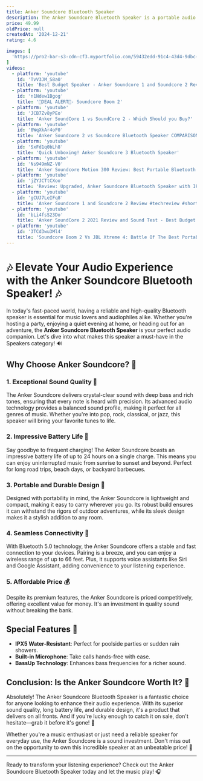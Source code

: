 ```yaml
---
title: Anker Soundcore Bluetooth Speaker
description: The Anker Soundcore Bluetooth Speaker is a portable audio device known for its impressive sound quality and durability. It features a compact design, making it easy to carry around, and offers a long-lasting battery life, often up to 24 hours on a single charge. The speaker is equipped with Bluetooth connectivity, allowing seamless pairing with various devices for wireless audio streaming. Additionally, it often includes features like water resistance, making it suitable for outdoor use, and a built-in microphone for hands-free calls. The Soundcore series is praised for delivering rich bass and clear sound at an affordable price point.
price: 49.99
oldPrice: null
createdAt: '2024-12-21'
rating: 4.6

images: [
  'https://pro2-bar-s3-cdn-cf3.myportfolio.com/59432edd-91c4-43d4-9dbc-41d1b2950efd/42b86239-c566-4b4c-9ae6-9029db8150e3_rw_1920.jpg?h=e5b07c60d60546835f7871678015b00e', 'https://static1.anpoimages.com/wordpress/wp-content/uploads/wm/2023/11/anker-soundcore-motion-100-1.JPG', 'https://down-ph.img.susercontent.com/file/cn-11134207-7r98o-lq8z4ictjlmdd5', 'https://cdn.salla.sa/nRQEw/U4TAc5wYLp2Ig8iAZo07uGPbbTxLrYScUeGwJnz8.jpg', 'https://www.usatoday.com/gcdn/presto/2019/07/15/USAT/daff18b0-f42a-4832-ab5d-9a27ecaf0a4a-anker-soundcore.jpg?width=660&height=372&fit=crop&format=pjpg&auto=webp', 'https://www.alhaddadshop.com/images/thumbs/0010557_anker-soundcore-icon-bluetooth-speaker-orange.jpeg', 'https://www.digitaltrends.com/wp-content/uploads/2024/04/soundcore-boom-2-bluetooth-speaker-front-01.jpeg?resize=1000,600&p=1', 'https://i5.walmartimages.com/asr/7877a32d-5bca-4421-b704-3d5990b05149.7e55183e86431518b3760195749685e2.jpeg?odnHeight=768&odnWidth=768&odnBg=FFFFFF', 'https://www.tiktok.com/api/img/?itemId=7118542370525826347&location=0&aid=1988', 'https://www.bhphotovideo.com/images/fb/soundcore_by_anker_a31a3011_anker_soundcore_rave_3_1856341.jpg', 'https://m.media-amazon.com/images/I/512Jr9huMuL._AC_SL1500_.jpg', 'https://exceldisc.com/_next/image?url=https://apiv2.exceldisc.com/media/23045/anker-soundcore-rave-partycast-2-speaker-bluetooth-water-resistant-16h-playtime-mic-input-1.jpg&w=3840&q=75', 'https://www.remaxbangladesh.com/image/cache/catalog/A 2020 Folder/Speaker/2022/Anker A3127/soundcore-mini-3-pro-01-500x500-550x550.jpg', 'https://sweech.co.ke/wp-content/uploads/2024/03/Anker-Soundcore-Motion-300-Blk-06.jpg', 'https://images-na.ssl-images-amazon.com/images/I/610mTojZI3S._UL500_.jpg', 'https://i0.wp.com/media.boingboing.net/wp-content/uploads/2019/05/product_25247_product_shots2_image.jpg?w=970&ssl=1', 'https://apiv2.exceldisc.com/media/23007/anker-soundcore-rave-mini-partycast-speaker-bluetooth-usb-waterproof-18-hour-playtime-black.png', 'https://img.lazcdn.com/g/p/29585f2d3b03430270e2a795a12887d8.png_720x720q80.png', 'https://i.gadgets360cdn.com/large/soundcore_infini_soundbar_release_1640161462061.jpg', 'https://s3-eu-west-1.amazonaws.com/imagenes-icecat.activahogar.com/img/8806091811165_aecoc_6.jpg', 'https://i.rtings.com/assets/products/LzRUUzXB/anker-soundcore-2/design-medium.jpg?format=auto', 'https://images.ctfassets.net/mmeshd7gafk1/5zz04FW1UsTHllChaKl0hS/b5d4eab38cd5e1cf966c1e7081f71267/best-for-shower-waterproof-bluetooth-speaker-desktop.png', 'https://img4.dhresource.com/webp/m/0x0/f3/albu/jc/o/27/7bfc2fde-5f66-4e43-b7f2-e09db75ef896.jpg', 'https://speakerfanatic.com/sites/default/files/styles/blog_1140x642/public/Anker_SoundCore_2_How_To_Connect_To_Bluetooth_And_Use.jpg?itok=KNwf5DdM', 'https://toomanyadapters.com/wp-content/uploads/2024/03/AnkerWork-S600-closeup-front-view-on-table-with-charger-and-cables-1000x750.jpg', 'https://cdn.mos.cms.futurecdn.net/oA3EYqH3TkQ8YgXfnZDPaj-200-100.jpg', 'https://www.zdnet.com/a/img/resize/42c05e18653498a9aa1cfaee36a827c17a3c19ac/2022/07/08/30b192ac-04df-43ec-85c2-34d56ed9a7b3/alt-bluetooth-speaker-2.jpg?auto=webp&fit=crop&height=1200&width=1200', 'https://ankerbd.com/wp-content/uploads/2022/11/Buy-Anker-Soundcore-Rave-Partycast-Bluetooth-Speaker-from-Anker-BD-at-a-low-price-in-Bangladesh3.jpg', 'https://www.kooqie.com/images/styles/large/0018873_anker-soundcore-flare-2-bluetooth-50-20w-a3165g11-m.jpeg', 'https://btech.com/media/catalog/product/e/d/ed470fd2e43ed19a66f9356c02668ee5fca189f08da831d3a34d6a0f6d0528b1.jpeg?width=1500&store=en&image-type=image', 'https://djd1xqjx2kdnv.cloudfront.net/photos/35/32/474734_13577_XXL.jpg', 'https://90a1c75758623581b3f8-5c119c3de181c9857fcb2784776b17ef.ssl.cf2.rackcdn.com/679951_699744_02_package_comping.jpg', 'https://image.made-in-china.com/226f3j00KgSiQtGMJUqC/Anker-Soundcore-Motion-Bluetooth-Speaker-High-Resolution-30W-Audio-Speaker.webp', 'https://pictures-uganda.jijistatic.com/7387095_NjIwLTgyNi00N2UwY2VkMzU4LTE.webp', 'https://www.techhive.com/wp-content/uploads/2023/04/soundcore-flare-2-100840577-orig-1.jpg?quality=50&strip=all&w=1024', 'https://cdn.gadgetbytenepal.com/wp-content/uploads/2023/11/Anker-Soundcore-Motion-B-Black.jpg', 'https://static0.pocketlintimages.com/wordpress/wp-content/uploads/wm/2024/04/anker_speaker_video_thumb.jpg', 'https://lookaside.instagram.com/seo/google_widget/crawler/?media_id=3414949119630944660', 'https://live.staticflickr.com/4843/46757741402_bbc0815188_b.jpg', 'https://i.pcmag.com/imagery/reviews/03gYhjOMAR3b3sehWNr6Ef0-7.fit_scale.size_760x427.v1704914864.jpg', 'https://www.fotofabrikas.lt/data/images/catalog_pics/n_large/anker-soundcore-portable-bluetooth-speaker-rave-3-160-w-bluetooth-black-portable-wireless-connection.jpg', 'https://static0.anpoimages.com/wordpress/wp-content/uploads/2023/07/sony-srs-xb100-portable-bluetooth-speaker-4.jpg', 'https://www.pixelzones.com/cdn/shop/files/1_672d581e-8a17-404a-a6b6-962265cae225_400x.jpg?v=1727965391', 'https://9to5toys.com/wp-content/uploads/sites/5/2023/11/tribit-stormbox-flow.jpg?w=1024', 'https://images.bauerhosting.com/affiliates/sites/8/2024/03/Best-Anker-Speaker-Hero-1.jpg?ar=16:9&fit=crop&crop=top&auto=format&w=1440&q=80', 'https://swsg.co/media/catalog/product/a/3/a3395h11-40.png', 'https://i.pcmag.com/imagery/articles/03RtFDagJwYCmGGv5uahSpw-2..v1618399464.jpg', 'https://cellucity.co.za/wp-content/uploads/2024/11/Soundcore-by-Anker-Select-4-Go-Springboks-Bluetooth-Speaker.jpg', 'https://www.shopz.com.bd/wp-content/uploads/2021/01/Anker-Soundcore-Mini-3-Bluetooth-Speaker.jpg', 'https://www.penguin.com.bd/wp-content/uploads/2021/09/Anker-SoundCore-3-Bluetooth-Speaker-2.jpg', 'https://www.classic-phones.com/cdn/shop/products/new_image60340.jpg?v=1664981767&width=736', 'https://pisces.bbystatic.com/image2/BestBuy_US/dam/pm-sv-sol91457_DER-9294e09c-32d7-42a9-adba-5ba60919a140.jpg', 'https://cdn.mos.cms.futurecdn.net/empC7XSQdqwunXFNKyLGfb-480-80.jpg', 'https://mir-s3-cdn-cf.behance.net/projects/404/3ba239210685949.Y3JvcCwyMzA0LDE4MDIsMCw5NzU.png', 'https://b2c-contenthub.com/wp-content/uploads/2023/01/Anker-Soundcore-Rave-touch-controls.jpg?quality=50&strip=all&w=1200', 'https://www.oandogadgets.com/wp-content/uploads/2024/09/A33A1Z11.jpg', 'https://i.ytimg.com/vi/yXdD_WuQ2A0/hq720.jpg?sqp=-oaymwEhCK4FEIIDSFryq4qpAxMIARUAAAAAGAElAADIQj0AgKJD&rs=AOn4CLD2kYl-nlJ0mAT4Jq1_3chkwmoMKw', 'https://smartwatches.lk/wp-content/uploads/2024/03/2.jpg', 'https://microless.com/cdn/products/34823903897e807b075270eac9863d06-hi.jpg', 'https://i0.wp.com/directdealz.lk/wp-content/uploads/2023/10/e0bb393ab0b8e922bcedcce81c69f5a9.jpg?fit=1000,1000&ssl=1', 'https://static1.howtogeekimages.com/wordpress/wp-content/uploads/2024/08/anker-soundcore-2-portable-bluetooth-speaker.jpg', 'https://products.mpowerpromo.com/GEM/101100/101100-001/900_900/anker-soundcore-mini-3-pro-bluetooth-speaker-black-101100-001.jpg', 'https://sonnydickson.com/wp-content/uploads/2022/05/IMG_5081-960x660.jpeg', 'https://www.notebookcheck.net/fileadmin/Notebooks/News/_nc4/Screenshot-2024-09-17-041555.png', 'https://cdn.mos.cms.futurecdn.net/y2EZsejmgMHyEub8TCojUo-1200-80.jpg', 'https://i5.walmartimages.com/seo/Altec-Lansing-The-Jacket-H2O-Portable-Bluetooth-Speaker-Black-IMW457_41b79477-3ed4-4422-b807-3e33bb122351.30e4bcd96081c7df4af137e092b00145.jpeg', 'https://www.phonescoop.com/img/a/p/81802_500.jpg', 'https://assets.widitrade.com/assets/products/63ee72dacac6d54fa03f8507/product1.png', 'https://i0.wp.com/boingboing.net/wp-content/uploads/2024/11/Beats-Pill-2024-Portable-Bluetooth-Speaker.jpg?fit=2250,1500&ssl=1', 'http://a4c.com/cdn/shop/files/n51632235163_20-_20copy.jpg?v=1714643582', 'https://m-cdn.phonearena.com/images/offerlinks/47574-350/Soundcore-Motion-X600-save-25-at-Amazon.jpg', 'https://cdn.neowin.com/news/images/uploaded/2020/05/1589450004_616unnkb91l._ac_sl1200_.jpg', 'https://www.dombelo.com/wp-content/uploads/2022/03/Anker-Soundcore-Icon-Fun-Proof-Portable-Bluetooth-Speaker-3.png', 'https://media.printables.com/media/prints/835301/images/6436337_52c23c86-9e51-43c1-b174-01f0ff3f4eb1_2959735d-c1a6-4e4b-b5f4-3fac79042613/img_1334.jpeg', 'https://s.yimg.com/ny/api/res/1.2/HAavp_wSrDD4lEzUvpP8Eg--/YXBwaWQ9aGlnaGxhbmRlcjt3PTEyNDI7aD04Mjg-/https://media.zenfs.com/en/how_to_geek_999/2d6c4c4954a3670f87d31b3acc9102c0', 'https://www.outbackequipment.com.au/assets/alt_6/CS2602.jpg?20230316235241', 'https://threadfellows.com/cdn/shop/files/anker-accessories-one-size-black-anker-soundcore-glow-mini-bluetooth-speaker-31329205551127_1024x1024.jpg?v=1712864223', 'https://www.soundguys.com/wp-content/uploads/2024/02/Anker-Soundcore-Motion-X600-handle-1.jpg', 'https://images.firstpost.com/wp-content/uploads/2019/07/Motion-Q-1280.jpg', 'https://www.addon.mv/cdn/shop/products/08-min_9823c1bf-6a26-460e-a7d0-6bd95968b28b_1080x.png?v=1667737921'
]
videos: 
  - platform: 'youtube'
    id: 'TvV3JM_S8a0'
    title: 'Best Budget Speaker - Anker Soundcore 1 and Soundcore 2 Review'
  - platform: 'youtube'
    id: 'n1Ndew1Bgog'
    title: '🚨DEAL ALERT🚨- Soundcore Boom 2'
  - platform: 'youtube'
    id: 'JCB7Zv8yPEo'
    title: 'Anker SoundCore 1 vs SoundCore 2 - Which Should you Buy?'
  - platform: 'youtube'
    id: '0WqXkAr4oF0'
    title: 'Anker Soundcore 2 vs Soundcore Bluetooth Speaker COMPARISON'
  - platform: 'youtube'
    id: 'SxFd1q0bLh8'
    title: 'Quick Unboxing! Anker Soundcore 3 Bluetooth Speaker'
  - platform: 'youtube'
    id: 'Ns949mNZ-V0'
    title: 'Anker Soundcore Motion 300 Review: Best Portable Bluetooth Speaker?'
  - platform: 'youtube'
    id: 'jZYJCTtCXoo'
    title: 'Review: Upgraded, Anker Soundcore Bluetooth Speaker with IPX5 Waterproof, Stereo Sound, 24H Playtime'
  - platform: 'youtube'
    id: 'gCUJ7LeIFq8'
    title: 'Anker Soundcore 1 and Soundcore 2 Review #techreview #shorts'
  - platform: 'youtube'
    id: 'bLi4fsS23Do'
    title: 'Anker SoundCore 2 2021 Review and Sound Test - Best Budget Bluetooth Speaker'
  - platform: 'youtube'
    id: '3TCd3wu3Ml4'
    title: 'Soundcore Boom 2 Vs JBL Xtreme 4: Battle Of The Best Portable Speakers'
---
```


# 🎶 Elevate Your Audio Experience with the Anker Soundcore Bluetooth Speaker! 🎶

In today's fast-paced world, having a reliable and high-quality Bluetooth speaker is essential for music lovers and audiophiles alike. Whether you're hosting a party, enjoying a quiet evening at home, or heading out for an adventure, the **Anker Soundcore Bluetooth Speaker** is your perfect audio companion. Let's dive into what makes this speaker a must-have in the Speakers category! 🔊

## Why Choose Anker Soundcore? 🤔

### 1. **Exceptional Sound Quality** 🎵

The Anker Soundcore delivers crystal-clear sound with deep bass and rich tones, ensuring that every note is heard with precision. Its advanced audio technology provides a balanced sound profile, making it perfect for all genres of music. Whether you're into pop, rock, classical, or jazz, this speaker will bring your favorite tunes to life.

### 2. **Impressive Battery Life** 🔋

Say goodbye to frequent charging! The Anker Soundcore boasts an impressive battery life of up to 24 hours on a single charge. This means you can enjoy uninterrupted music from sunrise to sunset and beyond. Perfect for long road trips, beach days, or backyard barbecues.

### 3. **Portable and Durable Design** 🚀

Designed with portability in mind, the Anker Soundcore is lightweight and compact, making it easy to carry wherever you go. Its robust build ensures it can withstand the rigors of outdoor adventures, while its sleek design makes it a stylish addition to any room.

### 4. **Seamless Connectivity** 📱

With Bluetooth 5.0 technology, the Anker Soundcore offers a stable and fast connection to your devices. Pairing is a breeze, and you can enjoy a wireless range of up to 66 feet. Plus, it supports voice assistants like Siri and Google Assistant, adding convenience to your listening experience.

### 5. **Affordable Price** 💰

Despite its premium features, the Anker Soundcore is priced competitively, offering excellent value for money. It's an investment in quality sound without breaking the bank.

## Special Features 🌟

- **IPX5 Water-Resistant**: Perfect for poolside parties or sudden rain showers.
- **Built-in Microphone**: Take calls hands-free with ease.
- **BassUp Technology**: Enhances bass frequencies for a richer sound.

## Conclusion: Is the Anker Soundcore Worth It? 🤩

Absolutely! The Anker Soundcore Bluetooth Speaker is a fantastic choice for anyone looking to enhance their audio experience. With its superior sound quality, long battery life, and durable design, it's a product that delivers on all fronts. And if you're lucky enough to catch it on sale, don't hesitate—grab it before it's gone! 🛒

Whether you're a music enthusiast or just need a reliable speaker for everyday use, the Anker Soundcore is a sound investment. Don't miss out on the opportunity to own this incredible speaker at an unbeatable price! 🎉

---

Ready to transform your listening experience? Check out the Anker Soundcore Bluetooth Speaker today and let the music play! 🎧